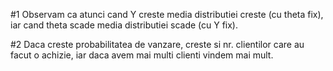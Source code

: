 #1 Observam ca atunci cand Y creste media distributiei creste (cu theta fix), iar cand theta scade media distributiei scade (cu Y fix).


#2 Daca creste probabilitatea de vanzare, creste si nr. clientilor care au facut o achizie, iar daca avem mai multi clienti vindem mai mult.